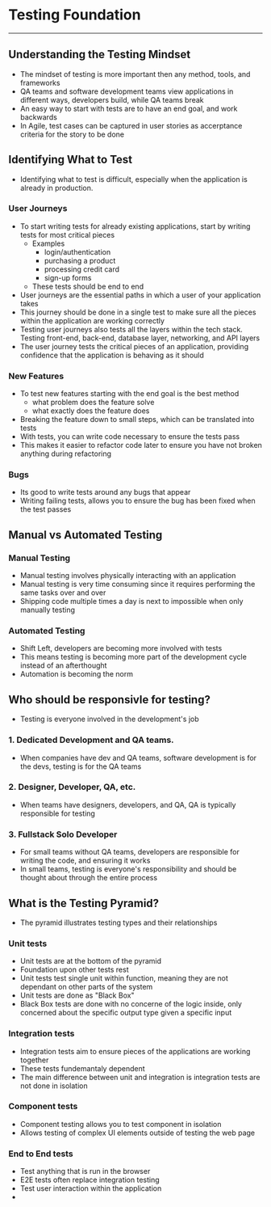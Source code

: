 # Testing Foundation

---

## Understanding the Testing Mindset

- The mindset of testing is more important then any method, tools, and frameworks
- QA teams and software development teams view applications in different ways, developers build, while QA teams break
- An easy way to start with tests are to have an end goal, and work backwards
- In Agile, test cases can be captured in user stories as accerptance criteria for the story to be done

## Identifying What to Test

- Identifying what to test is difficult, especially when the application is already in production.

### User Journeys

- To start writing tests for already existing applications, start by writing tests for most critical pieces
  - Examples
    - login/authentication
    - purchasing a product
    - processing credit card
    - sign-up forms
  - These tests should be end to end
- User journeys are the essential paths in which a user of your application takes
- This journey should be done in a single test to make sure all the pieces within the application are working correctly
- Testing user journeys also tests all the layers within the tech stack. Testing front-end, back-end, database layer, networking, and API layers
- The user journey tests the critical pieces of an application, providing confidence that the application is behaving as it should

### New Features

- To test new features starting with the end goal is the best method
  - what problem does the feature solve
  - what exactly does the feature does
- Breaking the feature down to small steps, which can be translated into tests
- With tests, you can write code necessary to ensure the tests pass
- This makes it easier to refactor code later to ensure you have not broken anything during refactoring

### Bugs

- Its good to write tests around any bugs that appear
- Writing failing tests, allows you to ensure the bug has been fixed when the test passes

## Manual vs Automated Testing

### Manual Testing

- Manual testing involves physically interacting with an application
- Manual testing is very time consuming since it requires performing the same tasks over and over
- Shipping code multiple times a day is next to impossible when only manually testing

### Automated Testing

- Shift Left, developers are becoming more involved with tests
- This means testing is becoming more part of the development cycle instead of an afterthought
- Automation is becoming the norm

## Who should be responsivle for testing?

- Testing is everyone involved in the development's job

### 1. Dedicated Development and QA teams.

- When companies have dev and QA teams, software development is for the devs, testing is for the QA teams

### 2. Designer, Developer, QA, etc.

- When teams have designers, developers, and QA, QA is typically responsible for testing

### 3. Fullstack Solo Developer

- For small teams without QA teams, developers are responsible for writing the code, and ensuring it works
- In small teams, testing is everyone's responsibility and should be thought about through the entire process

## What is the Testing Pyramid?

- The pyramid illustrates testing types and their relationships

### Unit tests

- Unit tests are at the bottom of the pyramid
- Foundation upon other tests rest
- Unit tests test single unit within function, meaning they are not dependant on other parts of the system
- Unit tests are done as "Black Box"
- Black Box tests are done with no concerne of the logic inside, only concerned about the specific output type given a specific input

### Integration tests

- Integration tests aim to ensure pieces of the applications are working together
- These tests fundemantaly dependent
- The main difference between unit and integration is integration tests are not done in isolation

### Component tests

- Component testing allows you to test component in isolation
- Allows testing of complex UI elements outside of testing the web page

### End to End tests

- Test anything that is run in the browser
- E2E tests often replace integration testing
- Test user interaction within the application
- 